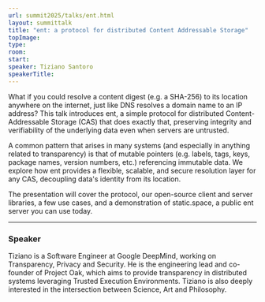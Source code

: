 ```yaml
---
url: summit2025/talks/ent.html
layout: summittalk
title: "ent: a protocol for distributed Content Addressable Storage"
topImage:
type:
room:
start:
speaker: Tiziano Santoro 
speakerTitle:
---
```


<div class="font-google font-medium">

What if you could resolve a content digest (e.g. a SHA-256) to its location
anywhere on the internet, just like DNS resolves a domain name to an IP address?
This talk introduces ent, a simple protocol for distributed Content-Addressable
Storage (CAS) that does exactly that, preserving integrity and verifiability of
the underlying data even when servers are untrusted.

A common pattern that arises in many systems (and especially in anything related
to transparency) is that of mutable pointers (e.g. labels, tags, keys, package
names, version numbers, etc.) referencing immutable data. We explore how ent
provides a flexible, scalable, and secure resolution layer for any CAS,
decoupling data's identity from its location.

The presentation will cover the protocol, our open-source client and server
libraries, a few use cases, and a demonstration of static.space, a public ent
server you can use today.

---

### Speaker

Tiziano is a Software Engineer at Google DeepMind, working on Transparency,
Privacy and Security. He is the engineering lead and co-founder of Project Oak,
which aims to provide transparency in distributed systems leveraging Trusted
Execution Environments. Tiziano is also deeply interested in the intersection
between Science, Art and Philosophy.

</div>
